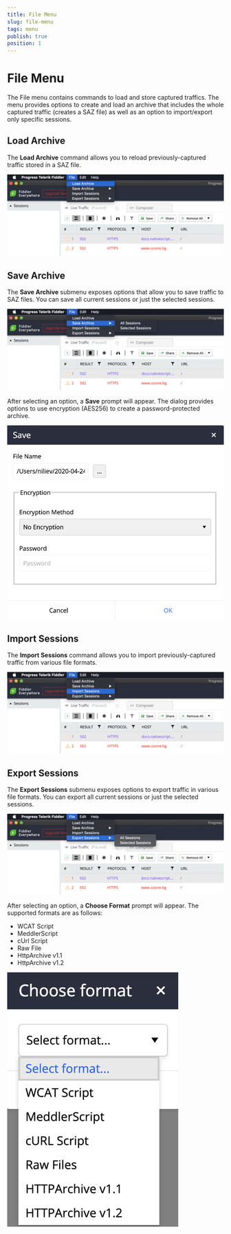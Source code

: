 ```yaml
---
title: File Menu
slug: file-menu
tags: menu
publish: true
position: 1
---
```


# File Menu

The File menu contains commands to load and store captured traffics. The menu provides options to create and load an archive that includes the whole captured traffic (creates a SAZ file) as well as an option to import/export only specific sessions.

## Load Archive

The **Load Archive** command allows you to reload previously-captured traffic stored in a SAZ file.

![load-archive](../../images/menu/menu-load-archive.png)

## Save Archive

The **Save Archive** submenu exposes options that allow you to save traffic to SAZ files. You can save all current sessions or just the selected sessions. 

![save-archive](../../images/menu/menu-save-archive-001.png)

After selecting an option, a **Save** prompt will appear. The dialog provides options to use encryption (AES256) to create a password-protected archive.

![save-archive-choose-format](../../images/menu/menu-save-archive-002.png)

## Import Sessions

The **Import Sessions** command allows you to import previously-captured traffic from various file formats.

![import-sessions](../../images/menu/menu-import-sessions.png)

## Export Sessions

The **Export Sessions** submenu exposes options to export traffic in various file formats. You can export all current sessions or just the selected sessions. 

![export-sessions](../../images/menu/menu-export-sessions-001.png)

After selecting an option, a **Choose Format** prompt will appear. The supported formats are as follows:
- WCAT Script
- MeddlerScript
- cUrl Script
- Raw File
- HttpArchive v1.1
- HttpArchive v1.2

![export-sessions-choose-format](../../images/menu/menu-export-sessions-002.png)